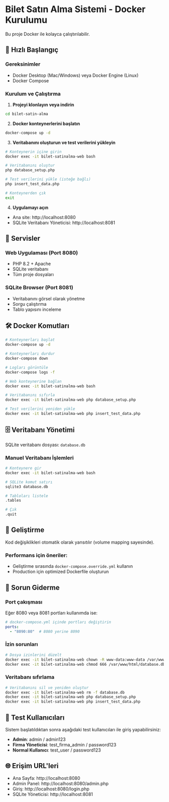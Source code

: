 # Bilet Satın Alma Sistemi - Docker Kurulumu

Bu proje Docker ile kolayca çalıştırılabilir.

## 🚀 Hızlı Başlangıç

### Gereksinimler
- Docker Desktop (Mac/Windows) veya Docker Engine (Linux)
- Docker Compose

### Kurulum ve Çalıştırma

1. **Projeyi klonlayın veya indirin**
```bash
cd bilet-satin-alma
```

2. **Docker konteynerlerini başlatın**
```bash
docker-compose up -d
```

3. **Veritabanını oluşturun ve test verilerini yükleyin**
```bash
# Konteynerin içine girin
docker exec -it bilet-satinalma-web bash

# Veritabanını oluştur
php database_setup.php

# Test verilerini yükle (isteğe bağlı)
php insert_test_data.php

# Konteynerden çık
exit
```

4. **Uygulamayı açın**
- Ana site: http://localhost:8080
- SQLite Veritabanı Yöneticisi: http://localhost:8081

## 📁 Servisler

### Web Uygulaması (Port 8080)
- PHP 8.2 + Apache
- SQLite veritabanı
- Tüm proje dosyaları

### SQLite Browser (Port 8081)
- Veritabanını görsel olarak yönetme
- Sorgu çalıştırma
- Tablo yapısını inceleme

## 🛠️ Docker Komutları

```bash
# Konteynerları başlat
docker-compose up -d

# Konteynerları durdur
docker-compose down

# Logları görüntüle
docker-compose logs -f

# Web konteynerine bağlan
docker exec -it bilet-satinalma-web bash

# Veritabanını sıfırla
docker exec -it bilet-satinalma-web php database_setup.php

# Test verilerini yeniden yükle
docker exec -it bilet-satinalma-web php insert_test_data.php
```

## 🗄️ Veritabanı Yönetimi

SQLite veritabanı dosyası: `database.db`

### Manuel Veritabanı İşlemleri
```bash
# Konteynere gir
docker exec -it bilet-satinalma-web bash

# SQLite komut satırı
sqlite3 database.db

# Tabloları listele
.tables

# Çık
.quit
```

## 🔧 Geliştirme

Kod değişiklikleri otomatik olarak yansıtılır (volume mapping sayesinde).

### Performans için öneriler:
- Geliştirme sırasında `docker-compose.override.yml` kullanın
- Production için optimized Dockerfile oluşturun

## 🚨 Sorun Giderme

### Port çakışması
Eğer 8080 veya 8081 portları kullanımda ise:
```yaml
# docker-compose.yml içinde portları değiştirin
ports:
  - "8090:80"  # 8080 yerine 8090
```

### İzin sorunları
```bash
# Dosya izinlerini düzelt
docker exec -it bilet-satinalma-web chown -R www-data:www-data /var/www/html
docker exec -it bilet-satinalma-web chmod 666 /var/www/html/database.db
```

### Veritabanı sıfırlama
```bash
# Veritabanını sil ve yeniden oluştur
docker exec -it bilet-satinalma-web rm -f database.db
docker exec -it bilet-satinalma-web php database_setup.php
docker exec -it bilet-satinalma-web php insert_test_data.php
```

## 📱 Test Kullanıcıları

Sistem başlatıldıktan sonra aşağıdaki test kullanıcıları ile giriş yapabilirsiniz:

- **Admin**: admin / admin123
- **Firma Yöneticisi**: test_firma_admin / password123
- **Normal Kullanıcı**: test_user / password123

## 🌐 Erişim URL'leri

- Ana Sayfa: http://localhost:8080
- Admin Panel: http://localhost:8080/admin.php
- Giriş: http://localhost:8080/login.php
- SQLite Yöneticisi: http://localhost:8081